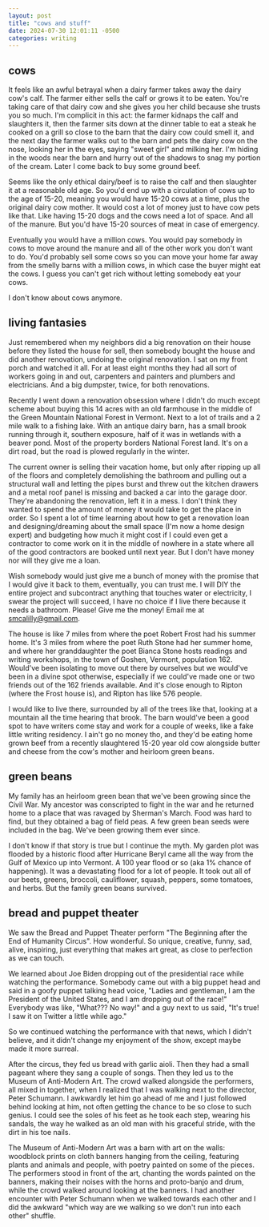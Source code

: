 ```yaml
---
layout: post
title: "cows and stuff"
date: 2024-07-30 12:01:11 -0500
categories: writing
---
```


## cows
It feels like an awful betrayal when a dairy farmer takes away the dairy cow's calf. The farmer either sells the calf or grows it to be eaten. You're taking care of that dairy cow and she gives you her child because she trusts you so much. I'm complicit in this act: the farmer kidnaps the calf and slaughters it, then the farmer sits down at the dinner table to eat a steak he cooked on a grill so close to the barn that the dairy cow could smell it, and the next day the farmer walks out to the barn and pets the dairy cow on the nose, looking her in the eyes, saying "sweet girl" and milking her. I'm hiding in the woods near the barn and hurry out of the shadows to snag my portion of the cream. Later I come back to buy some ground beef.

Seems like the only ethical dairy/beef is to raise the calf and then slaughter it at a reasonable old age. So you'd end up with a circulation of cows up to the age of 15-20, meaning you would have 15-20 cows at a time, plus the original dairy cow mother. It would cost a lot of money just to have cow pets like that. Like having 15-20 dogs and the cows need a lot of space. And all of the manure. But you'd have 15-20 sources of meat in case of emergency.

Eventually you would have a million cows. You would pay somebody in cows to move around the manure and all of the other work you don't want to do. You'd probably sell some cows so you can move your home far away from the smelly barns with a million cows, in which case the buyer might eat the cows. I guess you can't get rich without letting somebody eat your cows.

I don't know about cows anymore.

## living fantasies
Just remembered when my neighbors did a big renovation on their house before they listed the house for sell, then somebody bought the house and did another renovation, undoing the original renovation. I sat on my front porch and watched it all. For at least eight months they had all sort of workers going in and out, carpenters and painters and plumbers and electricians. And a big dumpster, twice, for both renovations.

Recently I went down a renovation obsession where I didn't do much except scheme about buying this 14 acres with an old farmhouse in the middle of the Green Mountain National Forest in Vermont. Next to a lot of trails and a 2 mile walk to a fishing lake. With an antique dairy barn, has a small brook running through it, southern exposure, half of it was in wetlands with a beaver pond. Most of the property borders National Forest land. It's on a dirt road, but the road is plowed regularly in the winter.

The current owner is selling their vacation home, but only after ripping up all of the floors and completely demolishing the bathroom and pulling out a structural wall and letting the pipes burst and threw out the kitchen drawers and a metal roof panel is missing and backed a car into the garage door. They're abandoning the renovation, left it in a mess. I don't think they wanted to spend the amount of money it would take to get the place in order. So I spent a lot of time learning about how to get a renovation loan and designing/dreaming about the small space (I'm now a home design expert) and budgeting how much it might cost if I could even get a contractor to come work on it in the middle of nowhere in a state where all of the good contractors are booked until next year. But I don't have money nor will they give me a loan.

Wish somebody would just give me a bunch of money with the promise that I would give it back to them, eventually, you can trust me. I will DIY the entire project and subcontract anything that touches water or electricity, I swear the project will succeed, I have no choice if I live there because it needs a bathroom. Please! Give me the money! Email me at smcalilly@gmail.com.

The house is like 7 miles from where the poet Robert Frost had his summer home. It's 3 miles from where the poet Ruth Stone had her summer home, and where her granddaughter the poet Bianca Stone hosts readings and writing workshops, in the town of Goshen, Vermont, population 162. Would've been isolating to move out there by ourselves but we would've been in a divine spot otherwise, especially if we could've made one or two friends out of the 162 friends available. And it's close enough to Ripton (where the Frost house is), and Ripton has like 576 people.

I would like to live there, surrounded by all of the trees like that, looking at a mountain all the time hearing that brook. The barn would've been a good spot to have writers come stay and work for a couple of weeks, like a fake little writing residency. I ain't go no money tho, and they'd be eating home grown beef from a recently slaughtered 15-20 year old cow alongside butter and cheese from the cow's mother and heirloom green beans.


## green beans
My family has an heirloom green bean that we've been growing since the Civil War. My ancestor was conscripted to fight in the war and he returned home to a place that was ravaged by Sherman's March. Food was hard to find, but they obtained a bag of field peas. A few green bean seeds were included in the bag. We've been growing them ever since.

I don't know if that story is true but I continue the myth. My garden plot was flooded by a historic flood after Hurricane Beryl came all the way from the Gulf of Mexico up into Vermont. A 100 year flood or so (aka 1% chance of happening). It was a devastating flood for a lot of people. It took out all of our beets, greens, broccoli, cauliflower, squash, peppers, some tomatoes, and herbs. But the family green beans survived.


## bread and puppet theater
We saw the Bread and Puppet Theater perform "The Beginning after the End of Humanity Circus". How wonderful. So unique, creative, funny, sad, alive, inspiring, just everything that makes art great, as close to perfection as we can touch.

We learned about Joe Biden dropping out of the presidential race while watching the performance. Somebody came out with a big puppet head and said in a goofy puppet talking head voice, "Ladies and gentleman, I am the President of the United States, and I am dropping out of the race!" Everybody was like, "What??? No way!" and a guy next to us said, "It's true! I saw it on Twitter a little while ago."

So we continued watching the performance with that news, which I didn't believe, and it didn't change my enjoyment of the show, except maybe made it more surreal.

After the circus, they fed us bread with garlic aioli. Then they had a small pageant where they sang a couple of songs. Then they led us to the Museum of Anti-Modern Art. The crowd walked alongside the performers, all mixed in together, when I realized that I was walking next to the director, Peter Schumann. I awkwardly let him go ahead of me and I just followed behind looking at him, not often getting the chance to be so close to such genius. I could see the soles of his feet as he took each step, wearing his sandals, the way he walked as an old man with his graceful stride, with the dirt in his toe nails.

The Museum of Anti-Modern Art was a barn with art on the walls: woodblock prints on cloth banners hanging from the ceiling, featuring plants and animals and people, with poetry painted on some of the pieces. The performers stood in front of the art, chanting the words painted on the banners, making their noises with the horns and proto-banjo and drum, while the crowd walked around looking at the banners. I had another encounter with Peter Schumann when we walked towards each other and I did the awkward "which way are we walking so we don't run into each other" shuffle.
